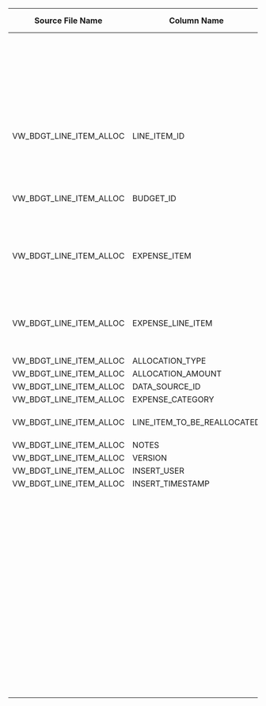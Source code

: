 |	Source File Name	|	Column Name	|	Data Type	|	Length	|	Precision	|	Nullable	|	PK	|	BK	|		|		|		|		|	Target Table Name	|	Column Name	|	Data Type	|	Length	|	Nullable	|	PK	|
|	---	|	---	|	---	|	---	|	---	|	---	|	---	|	---	|	---	|	---	|	---	|	---	|	---	|	---	|	---	|	---	|	---	|	---	|
|		|		|		|		|		|		|		|		|		|		|	"Update if data already present, else inert"	|		|		|		|		|		|		|		|
|	VW_BDGT_LINE_ITEM_ALLOC	|	LINE_ITEM_ID	|	string	|	100	|		|		|		|	SEQ NUmber	|		|	Table Name: HDM.BUD_LINEITEM_ALLOC<br>Condition: BUD_KEY = BUD_KEY1 AND EXPNS_LINE_ITEM_KEY = EXPNS_LINE_ITEM_KEY1<br>Output Column: LINEITEM_ALLOCN_KEY	|		|		|	BUD_LINEITEM_ALLOC	|	LINEITEM_ALLOCN_KEY	|	"number(p,s)"	|	10	|		|		|
|	VW_BDGT_LINE_ITEM_ALLOC	|	BUDGET_ID	|	string	|	30	|		|		|		|		|		|	Table Name: HDM.BUDGET<br>Condition: BUD_ID = BUDGET_ID_out <br>Output Column: BUD_KEY 	|		|		|	BUD_LINEITEM_ALLOC	|	BUD_KEY	|	"number(p,s)"	|	10	|		|		|
|	VW_BDGT_LINE_ITEM_ALLOC	|	EXPENSE_ITEM	|	string	|	100	|		|		|		|		|		|	Table Name: HDM.BUD_EXPENSE_LINE_ITEM <br>Condition: EXPNS_LINE_ITEM_ID = LINE_ITEM_ID_out <br>Output Column: EXPNS_LINE_ITEM_KEY	|		|		|	BUD_LINEITEM_ALLOC	|	EXPNS_LINE_ITEM_KEY	|	"number(p,s)"	|	10	|		|		|
|	VW_BDGT_LINE_ITEM_ALLOC	|	EXPENSE_LINE_ITEM	|	string	|	100	|		|		|		|		|		|	Table Name: HDM.BUD_DATA_SOURCE_DIM<br>Condition: DATA_SRC_ID = DATA_SOURCE_ID_out <br>Output Column: DATA_SRC_DIM_KEY  	|		|		|	BUD_LINEITEM_ALLOC	|	DATA_SRC_DIM_KEY	|	"number(p,s)"	|	10	|		|		|
|	VW_BDGT_LINE_ITEM_ALLOC	|	ALLOCATION_TYPE	|	string	|	30	|		|		|		|	ALLOCATION_AMOUNT	|		|		|		|		|	BUD_LINEITEM_ALLOC	|	ALLOCN_AMT	|	number	|	15	|		|		|
|	VW_BDGT_LINE_ITEM_ALLOC	|	ALLOCATION_AMOUNT	|	double	|	15	|		|		|		|	LINE_ITEM_TO_BE_REALLOCATED	|		|		|		|		|	BUD_LINEITEM_ALLOC	|	LINE_ITEM_TO_BE_REALLOCD	|	number	|	15	|		|		|
|	VW_BDGT_LINE_ITEM_ALLOC	|	DATA_SOURCE_ID	|	string	|	100	|		|		|		|	NOTES	|		|		|		|		|	BUD_LINEITEM_ALLOC	|	NTES	|	nvarchar2	|	4000	|		|		|
|	VW_BDGT_LINE_ITEM_ALLOC	|	EXPENSE_CATEGORY	|	string	|	30	|		|		|		|	INSERT_USER	|		|		|		|		|	BUD_LINEITEM_ALLOC	|	INSR_USR	|	nvarchar2	|	30	|		|		|
|	VW_BDGT_LINE_ITEM_ALLOC	|	LINE_ITEM_TO_BE_REALLOCATED	|	string	|	100	|		|		|		|		|	"ADD_TO_DATE(to_date('1970-01-01', 'YYYY-MM-DD'),'SS',to_bigint(INSERT_TIMESTAMP)/1000)"	|		|		|		|	BUD_LINEITEM_ALLOC	|	INSR_TS	|	date	|	19	|		|		|
|	VW_BDGT_LINE_ITEM_ALLOC	|	NOTES	|	string	|	4000	|		|		|		|		|	"iif(isnull(VERSION),0,VERSION)"	|		|		|		|	BUD_LINEITEM_ALLOC	|	VRSN	|	number	|	15	|		|		|
|	VW_BDGT_LINE_ITEM_ALLOC	|	VERSION	|	double	|	15	|		|		|		|		|	Y'	|		|		|		|	BUD_LINEITEM_ALLOC	|	CURR_ROW_FLG	|	nvarchar2	|	1	|		|		|
|	VW_BDGT_LINE_ITEM_ALLOC	|	INSERT_USER	|	string	|	30	|		|		|		|		|	SYSDATE	|		|		|		|	BUD_LINEITEM_ALLOC	|	ROW_STRT_DTTM	|	date	|	19	|		|		|
|	VW_BDGT_LINE_ITEM_ALLOC	|	INSERT_TIMESTAMP	|	string	|	30	|		|		|		|		|		|		|		|		|	BUD_LINEITEM_ALLOC	|	ROW_STOP_DTTM	|	date	|	19	|		|		|
|		|		|		|		|		|		|		|		|		|		|		|		|	BUD_LINEITEM_ALLOC	|	ETL_LOAD_CYC_KEY	|	"number(p,s)"	|	10	|		|		|
|		|		|		|		|		|		|		|		|		|		|		|		|	BUD_LINEITEM_ALLOC	|	SRC_SYS_ID	|	number	|	15	|		|		|
|		|		|		|		|		|		|		|		|		|		|		|		|		|		|		|		|		|		|
|		|		|		|		|		|		|		|		|		|		|		|		|		|		|		|		|		|		|
|		|		|		|		|		|		|		|		|		|		|		|		|		|		|		|		|		|		|
|		|		|		|		|		|		|		|		|		|		|		|		|		|		|		|		|		|		|
|		|		|		|		|		|		|		|		|		|		|		|		|		|		|		|		|		|		|
|		|		|		|		|		|		|		|		|		|		|		|		|		|		|		|		|		|		|
|		|		|		|		|		|		|		|		|		|		|		|		|		|		|		|		|		|		|
|		|		|		|		|		|		|		|		|		|		|		|		|		|		|		|		|		|		|
|		|		|		|		|		|		|		|		|		|		|		|		|		|		|		|		|		|		|
|		|		|		|		|		|		|		|		|		|		|		|		|		|		|		|		|		|		|
|		|		|		|		|		|		|		|		|		|		|		|		|		|		|		|		|		|		|
|		|		|		|		|		|		|		|		|		|		|		|		|		|		|		|		|		|		|
|		|		|		|		|		|		|		|		|		|		|		|		|		|		|		|		|		|		|
|		|		|		|		|		|		|		|		|		|		|		|		|		|		|		|		|		|		|
|		|		|		|		|		|		|		|		|		|		|		|		|		|		|		|		|		|		|
|		|		|		|		|		|		|		|		|		|		|		|		|		|		|		|		|		|		|
|		|		|		|		|		|		|		|		|		|		|		|		|		|		|		|		|		|		|
|		|		|		|		|		|		|		|		|		|		|		|		|		|		|		|		|		|		|
|		|		|		|		|		|		|		|		|		|		|		|		|		|		|		|		|		|		|
|		|		|		|		|		|		|		|		|		|		|		|		|		|		|		|		|		|		|
|		|		|		|		|		|		|		|		|		|		|		|		|		|		|		|		|		|		|
|		|		|		|		|		|		|		|		|		|		|		|		|		|		|		|		|		|		|
|		|		|		|		|		|		|		|		|		|		|		|		|		|		|		|		|		|		|
|		|		|		|		|		|		|		|		|		|		|		|		|		|		|		|		|		|		|
|		|		|		|		|		|		|		|		|		|		|		|		|		|		|		|		|		|		|
|		|		|		|		|		|		|		|		|		|		|		|		|		|		|		|		|		|		|
|		|		|		|		|		|		|		|		|		|		|		|		|		|		|		|		|		|		|
|		|		|		|		|		|		|		|		|		|		|		|		|		|		|		|		|		|		|
|		|		|		|		|		|		|		|		|		|		|		|		|		|		|		|		|		|		|
|		|		|		|		|		|		|		|		|		|		|		|		|		|		|		|		|		|		|
|		|		|		|		|		|		|		|		|		|		|		|		|		|		|		|		|		|		|
|		|		|		|		|		|		|		|		|		|		|		|		|		|		|		|		|		|		|
|		|		|		|		|		|		|		|		|		|		|		|		|		|		|		|		|		|		|
|		|		|		|		|		|		|		|		|		|		|		|		|		|		|		|		|		|		|
|		|		|		|		|		|		|		|		|		|		|		|		|		|		|		|		|		|		|
|		|		|		|		|		|		|		|		|		|		|		|		|		|		|		|		|		|		|
|		|		|		|		|		|		|		|		|		|		|		|		|		|		|		|		|		|		|
|		|		|		|		|		|		|		|		|		|		|		|		|		|		|		|		|		|		|
|		|		|		|		|		|		|		|		|		|		|		|		|		|		|		|		|		|		|
|		|		|		|		|		|		|		|		|		|		|		|		|		|		|		|		|		|		|
|		|		|		|		|		|		|		|		|		|		|		|		|		|		|		|		|		|		|
|		|		|		|		|		|		|		|		|		|		|		|		|		|		|		|		|		|		|
|		|		|		|		|		|		|		|		|		|		|		|		|		|		|		|		|		|		|
|		|		|		|		|		|		|		|		|		|		|		|		|		|		|		|		|		|		|
|		|		|		|		|		|		|		|		|		|		|		|		|		|		|		|		|		|		|
|		|		|		|		|		|		|		|		|		|		|		|		|		|		|		|		|		|		|
|		|		|		|		|		|		|		|		|		|		|		|		|		|		|		|		|		|		|
|		|		|		|		|		|		|		|		|		|		|		|		|		|		|		|		|		|		|
|		|		|		|		|		|		|		|		|		|		|		|		|		|		|		|		|		|		|
|		|		|		|		|		|		|		|		|		|		|		|		|		|		|		|		|		|		|
|		|		|		|		|		|		|		|		|		|		|		|		|		|		|		|		|		|		|
|		|		|		|		|		|		|		|		|		|		|		|		|		|		|		|		|		|		|
|		|		|		|		|		|		|		|		|		|		|		|		|		|		|		|		|		|		|
|		|		|		|		|		|		|		|		|		|		|		|		|		|		|		|		|		|		|
|		|		|		|		|		|		|		|		|		|		|		|		|		|		|		|		|		|		|
|		|		|		|		|		|		|		|		|		|		|		|		|		|		|		|		|		|		|
|		|		|		|		|		|		|		|		|		|		|		|		|		|		|		|		|		|		|
|		|		|		|		|		|		|		|		|		|		|		|		|		|		|		|		|		|		|
|		|		|		|		|		|		|		|		|		|		|		|		|		|		|		|		|		|		|
|		|		|		|		|		|		|		|		|		|		|		|		|		|		|		|		|		|		|
|		|		|		|		|		|		|		|		|		|		|		|		|		|		|		|		|		|		|
